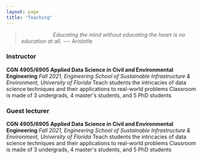 ```yaml
---
layout: page
title: "Teaching"
---
```


> &ensp;&ensp;&ensp;&ensp;&ensp;&ensp;&ensp;&ensp;&ensp;&ensp;&ensp;&ensp;*Educating the mind without educating the heart 
> is no education at all.*           --- Aristotle

### Instructor
**CGN 4905/6905 Applied Data Science in Civil and Environmental Engineering**
*Fall 2021, Engineering School of Sustainable Infrastructure & Environment, University of Florida*
Teach students the intricacies of data science techniques and their applications to real-world problems
Classroom is made of 3 undergrads, 4 master's students, and 5 PhD students

### Guest lecturer
**CGN 4905/6905 Applied Data Science in Civil and Environmental Engineering**
*Fall 2021, Engineering School of Sustainable Infrastructure & Environment, University of Florida*
Teach students the intricacies of data science techniques and their applications to real-world problems
Classroom is made of 3 undergrads, 4 master's students, and 5 PhD students
